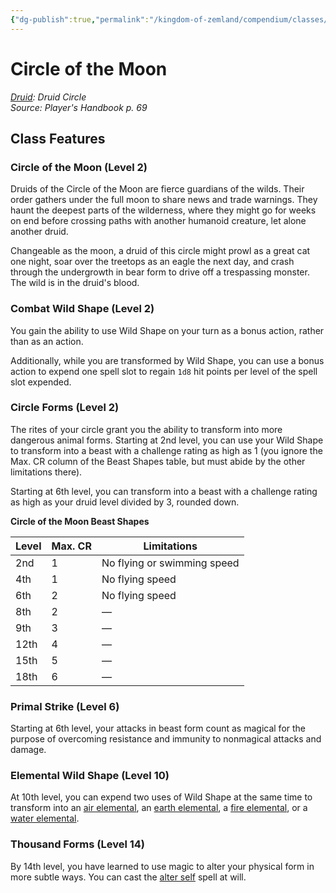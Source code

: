 ```yaml
---
{"dg-publish":true,"permalink":"/kingdom-of-zemland/compendium/classes/druid-circle-of-the-moon/","tags":["compendium/src/5e/phb","subclass/druid/moon"]}
---
```


# Circle of the Moon
*[Druid](druid.md): Druid Circle*  
*Source: Player's Handbook p. 69*  


## Class Features

### Circle of the Moon (Level 2)

Druids of the Circle of the Moon are fierce guardians of the wilds. Their order gathers under the full moon to share news and trade warnings. They haunt the deepest parts of the wilderness, where they might go for weeks on end before crossing paths with another humanoid creature, let alone another druid.

Changeable as the moon, a druid of this circle might prowl as a great cat one night, soar over the treetops as an eagle the next day, and crash through the undergrowth in bear form to drive off a trespassing monster. The wild is in the druid's blood.

### Combat Wild Shape (Level 2)

You gain the ability to use Wild Shape on your turn as a bonus action, rather than as an action.

Additionally, while you are transformed by Wild Shape, you can use a bonus action to expend one spell slot to regain `1d8` hit points per level of the spell slot expended.

### Circle Forms (Level 2)

The rites of your circle grant you the ability to transform into more dangerous animal forms. Starting at 2nd level, you can use your Wild Shape to transform into a beast with a challenge rating as high as 1 (you ignore the Max. CR column of the Beast Shapes table, but must abide by the other limitations there).

Starting at 6th level, you can transform into a beast with a challenge rating as high as your druid level divided by 3, rounded down.

**Circle of the Moon Beast Shapes**

| Level | Max. CR | Limitations |
|-------|---------|-------------|
| 2nd | 1 | No flying or swimming speed |
| 4th | 1 | No flying speed |
| 6th | 2 | No flying speed |
| 8th | 2 | — |
| 9th | 3 | — |
| 12th | 4 | — |
| 15th | 5 | — |
| 18th | 6 | — |{ #circle-of-the-moon-beast-shapes}


### Primal Strike (Level 6)

Starting at 6th level, your attacks in beast form count as magical for the purpose of overcoming resistance and immunity to nonmagical attacks and damage.

### Elemental Wild Shape (Level 10)

At 10th level, you can expend two uses of Wild Shape at the same time to transform into an [air elemental](compendium/bestiary/elemental/air-elemental.md), an [earth elemental](compendium/bestiary/elemental/earth-elemental.md), a [fire elemental](compendium/bestiary/elemental/fire-elemental.md), or a [water elemental](compendium/bestiary/elemental/water-elemental.md).

### Thousand Forms (Level 14)

By 14th level, you have learned to use magic to alter your physical form in more subtle ways. You can cast the [alter self](compendium/spells/alter-self.md) spell at will.